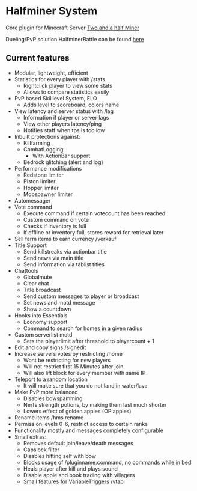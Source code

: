 # Halfminer System
Core plugin for Minecraft Server [Two and a half Miner](https://halfminer.de)

Dueling/PvP solution HalfminerBattle can be found [here](/Kakifrucht/HalfminerBattle)

Current features
-------
- Modular, lightweight, efficient
- Statistics for every player with /stats
  - Rightclick player to view some stats
  - Allows to compare statistics easily
- PvP based Skilllevel System, ELO
  - Adds level to scoreboard, colors name
- View latency and server status with /lag
  - Information if player or server lags
  - View other players latency/ping
  - Notifies staff when tps is too low
- Inbuilt protections against:
  - Killfarming
  - CombatLogging
    - With ActionBar support
  - Bedrock glitching (alert and log)
- Performance modifications
  - Redstone limiter
  - Piston limiter
  - Hopper limiter
  - Mobspawner limiter
- Automessager
- Vote command
  - Execute command if certain votecount has been reached
  - Custom command on vote
  - Checks if inventory is full
  - If offline or inventory full, stores reward for retrieval later
- Sell farm items to earn currency /verkauf
- Title Support
  - Send killstreaks via actionbar title
  - Send news via main title
  - Send information via tablist titles
- Chattools
  - Globalmute
  - Clear chat
  - Title broadcast
  - Send custom messages to player or broadcast
  - Set news and motd message
  - Show a countdown
- Hooks into Essentials
  - Economy support
  - Command to search for homes in a given radius
- Custom serverlist motd
  - Sets the playerlimit after threshold to playercount + 1
- Edit and copy signs /signedit
- Increase servers votes by restricting /home
  - Wont be restricting for new players
  - Will not restrict first 15 Minutes after join
  - Will also lift block for every member with same IP
- Teleport to a random location
  - It will make sure that you do not land in water/lava
- Make PvP more balanced
  - Disables bowspamming
  - Nerfs strength potions, by making them last much shorter
  - Lowers effect of golden apples (OP apples)
- Rename items /hms rename
- Permission levels 0-6, restrict access to certain ranks
- Functionality mostly and messages completely configurable
- Small extras:
  - Removes default join/leave/death messages
  - Capslock filter
  - Disables hitting self with bow
  - Blocks usage of /pluginname:command, no commands while in bed
  - Heals player after kill and plays sound
  - Disable apple and book trading with villagers
  - Small features for VariableTriggers /vtapi
